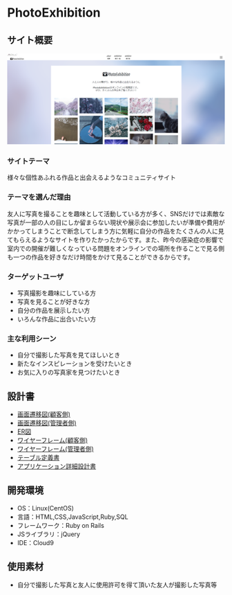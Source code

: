 # PhotoExhibition

## サイト概要
![top画面](app/assets/images/readme.png)

### サイトテーマ
様々な個性あふれる作品と出会えるようなコミュニティサイト

### テーマを選んだ理由
友人に写真を撮ることを趣味として活動している方が多く、SNSだけでは素敵な写真が一部の人の目にしか留まらない現状や展示会に参加したいが準備や費用がかかってしまうことで断念してしまう方に気軽に自分の作品をたくさんの人に見てもらえるようなサイトを作りたかったからです。また、昨今の感染症の影響で室内での開催が難しくなっている問題をオンラインでの場所を作ることで見る側も一つの作品を好きなだけ時間をかけて見ることができるからです。

### ターゲットユーザ
- 写真撮影を趣味にしている方
- 写真を見ることが好きな方
- 自分の作品を展示したい方
- いろんな作品に出合いたい方

### 主な利用シーン
- 自分で撮影した写真を見てほしいとき
- 新たなインスピレーションを受けたいとき
- お気に入りの写真家を見つけたいとき

## 設計書
- [画面遷移図(顧客側)](https://drive.google.com/file/d/1X5miq0CPEyeIIZaiR01PN2n5P_6Hzd6l/view?usp=sharing)
- [画面遷移図(管理者側)](https://drive.google.com/file/d/1rEpz54Ej614E20qf4CetxMuLAfWa-Hf-/view?usp=sharing)
- [ER図](https://drive.google.com/file/d/1165D98rUOL-H_bTJJ5rEYMRxxgZZOX8y/view?usp=sharing)
- [ワイヤーフレーム(顧客側)](https://drive.google.com/file/d/1A0qhH1Pzjz-sdHwCPiSAZbTQxQUSeF8d/view?usp=sharing)
- [ワイヤーフレーム(管理者側)](https://drive.google.com/file/d/1D5jxT-ocPJmDjnJBhebWpvxXHB3k0rje/view?usp=sharing)
- [テーブル定義書](https://docs.google.com/spreadsheets/d/1Nq1pOGwmsaQbaaCApTT-ztqpGjtkxGF6OxQL-m2mOpQ/edit?usp=sharing)
- [アプリケーション詳細設計書](https://docs.google.com/spreadsheets/d/1OHW4JxDyZ9YZ1a3aFkXJj72zGCTd5WA4i9_LvRPX0Xw/edit?usp=sharing)

## 開発環境
- OS：Linux(CentOS)
- 言語：HTML,CSS,JavaScript,Ruby,SQL
- フレームワーク：Ruby on Rails
- JSライブラリ：jQuery
- IDE：Cloud9

## 使用素材
- 自分で撮影した写真と友人に使用許可を得て頂いた友人が撮影した写真等